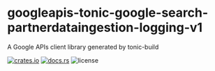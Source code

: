 # googleapis-tonic-google-search-partnerdataingestion-logging-v1

A Google APIs client library generated by tonic-build

[![crates.io](https://img.shields.io/crates/v/googleapis-tonic-google-search-partnerdataingestion-logging-v1)](https://crates.io/crates/googleapis-tonic-google-search-partnerdataingestion-logging-v1)
[![docs.rs](https://img.shields.io/docsrs/googleapis-tonic-google-search-partnerdataingestion-logging-v1)](https://docs.rs/googleapis-tonic-google-search-partnerdataingestion-logging-v1)
![license](https://img.shields.io/crates/l/googleapis-tonic-google-search-partnerdataingestion-logging-v1)
